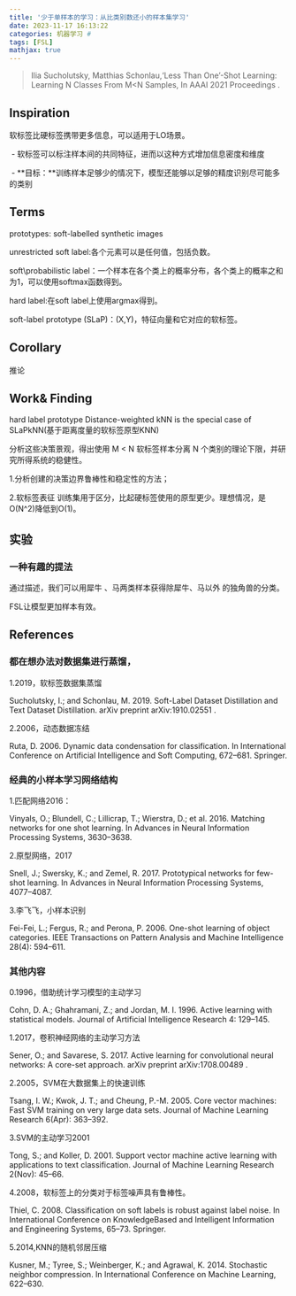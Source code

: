 ```yaml
---
title: '少于单样本的学习：从比类别数还小的样本集学习'
date: 2023-11-17 16:13:22
categories: 机器学习 #
tags: [FSL]
mathjax: true
---
```


> Ilia Sucholutsky, Matthias Schonlau,‘Less Than One’-Shot Learning: Learning N Classes From M<N Samples, In AAAI 2021 Proceedings .

## Inspiration

软标签比硬标签携带更多信息，可以适用于LO场景。

​    - 软标签可以标注样本间的共同特征，进而以这种方式增加信息密度和维度  

​    - **目标：**训练样本足够少的情况下，模型还能够以足够的精度识别尽可能多的类别  

## Terms

prototypes: soft-labelled synthetic images

unrestricted soft label:各个元素可以是任何值，包括负数。

soft\\probabilistic  label：一个样本在各个类上的概率分布，各个类上的概率之和为1，可以使用softmax函数得到。

hard label:在soft label上使用argmax得到。

soft-label prototype (SLaP)：(X,Y)，特征向量和它对应的软标签。

## Corollary

推论

## Work& Finding 
hard label prototype Distance-weighted kNN is the special case of SLaPkNN(基于距离度量的软标签原型KNN)



分析这些决策景观，得出使用 M < N 软标签样本分离 N 个类别的理论下限，并研究所得系统的稳健性。

1.分析创建的决策边界鲁棒性和稳定性的方法；

2.软标签表征 训练集用于区分，比起硬标签使用的原型更少。理想情况，是O(N^2)降低到O(1)。

## 







## 实验





### 一种有趣的提法

通过描述，我们可以用犀牛 、马两类样本获得除犀牛、马以外 的独角兽的分类。

FSL让模型更加样本有效。



## References

### 都在想办法对数据集进行蒸馏，

1.2019，软标签数据集蒸馏

Sucholutsky, I.; and Schonlau, M. 2019. Soft-Label Dataset Distillation and Text Dataset Distillation. arXiv preprint arXiv:1910.02551 .

2.2006，动态数据冻结

Ruta, D. 2006. Dynamic data condensation for classification. In International Conference on Artificial Intelligence and Soft Computing, 672–681. Springer.

### 经典的小样本学习网络结构

1.匹配网络2016：

Vinyals, O.; Blundell, C.; Lillicrap, T.; Wierstra, D.; et al. 2016. Matching networks for one shot learning. In Advances in Neural Information Processing Systems, 3630–3638.

2.原型网络，2017

Snell, J.; Swersky, K.; and Zemel, R. 2017. Prototypical networks for few-shot learning. In Advances in Neural Information Processing Systems, 4077–4087.

3.李飞飞，小样本识别

Fei-Fei, L.; Fergus, R.; and Perona, P. 2006. One-shot learning of object categories. IEEE Transactions on Pattern Analysis and Machine Intelligence 28(4): 594–611.

### 其他内容

0.1996，借助统计学习模型的主动学习

Cohn, D. A.; Ghahramani, Z.; and Jordan, M. I. 1996. Active learning with statistical models. Journal of Artificial Intelligence Research 4: 129–145.

1.2017，卷积神经网络的主动学习方法

Sener, O.; and Savarese, S. 2017. Active learning for convolutional neural networks: A core-set approach. arXiv preprint arXiv:1708.00489 .

2.2005，SVM在大数据集上的快速训练

Tsang, I. W.; Kwok, J. T.; and Cheung, P.-M. 2005. Core vector machines: Fast SVM training on very large data sets. Journal of Machine Learning Research 6(Apr): 363–392.

3.SVM的主动学习2001

Tong, S.; and Koller, D. 2001. Support vector machine active learning with applications to text classification. Journal of Machine Learning Research 2(Nov): 45–66.

4.2008，软标签上的分类对于标签噪声具有鲁棒性。

Thiel, C. 2008. Classification on soft labels is robust against label noise. In International Conference on KnowledgeBased and Intelligent Information and Engineering Systems, 65–73. Springer.

5.2014,KNN的随机邻居压缩

Kusner, M.; Tyree, S.; Weinberger, K.; and Agrawal, K. 2014. Stochastic neighbor compression. In International Conference on Machine Learning, 622–630.